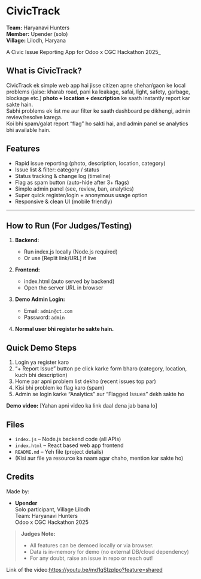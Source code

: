 # CivicTrack

**Team:** Haryanavi Hunters  
**Member:** Upender (solo)  
**Village:** Lilodh, Haryana

A Civic Issue Reporting App for Odoo x CGC Hackathon 2025_


## **What is CivicTrack?**
CivicTrack ek simple web app hai jisse citizen apne shehar/gaon ke local problems (jaise: kharab road, pani ka leakage, safai, light, safety, garbage, blockage etc.) **photo + location + description** ke saath instantly report kar sakte hain.  
Sabhi problems ek list me aur filter ke saath dashboard pe dikhengi, admin review/resolve karega.  
Koi bhi spam/galat report “flag” ho sakti hai, and admin panel se analytics bhi available hain.



## **Features**
- Rapid issue reporting (photo, description, location, category)
- Issue list & filter: category / status
- Status tracking & change log (timeline)
- Flag as spam button (auto-hide after 3+ flags)
- Simple admin panel (see, review, ban, analytics)
- Super quick register/login + anonymous usage option
- Responsive & clean UI (mobile friendly)

---

##  **How to Run (For Judges/Testing)**

1. **Backend:**  
   - Run index.js locally (Node.js required)  
   - Or use [Replit link/URL] if live

2. **Frontend:**  
   - index.html (auto served by backend)
   - Open the server URL in browser

3. **Demo Admin Login:**  
   - Email: `admin@ct.com`  
   - Password: `admin`  

4. **Normal user bhi register ho sakte hain.**



## **Quick Demo Steps**
1. Login ya register karo
2. “+ Report Issue” button pe click karke form bharo (category, location, kuch bhi description)
3. Home par apni problem list dekho (recent issues top par)
4. Kisi bhi problem ko flag karo (spam)
5. Admin se login karke “Analytics” aur “Flagged Issues” dekh sakte ho

**Demo video:** [Yahan apni video ka link daal dena jab bana lo]



##  **Files**
- `index.js` – Node.js backend code (all APIs)
- `index.html` – React based web app frontend
- `README.md` – Yeh file (project details)
- (Kisi aur file ya resource ka naam agar chaho, mention kar sakte ho)



## **Credits**
Made by:  
- **Upender**  
  Solo participant, Village Lilodh  
  Team: Haryanavi Hunters  
  Odoo x CGC Hackathon 2025



> **Judges Note:**  
> - All features can be demoed locally or via browser.  
> - Data is in-memory for demo (no external DB/cloud dependency)
> - For any doubt, raise an issue in repo or reach out!





Link of the video:https://youtu.be/md1qSIzplpo?feature=shared



